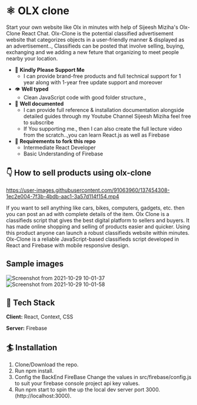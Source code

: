 # ⚛️ OLX clone

Start your own website like Olx in minutes with help of Sijeesh Miziha's Olx-Clone React Chat. Olx-Clone is the potential classified advertisement website that categorizes objects in a user-friendly manner & displayed as an advertisement..,
Classifieds can be posted that involve selling, buying, exchanging and we adding a new feture that organizing to meet people nearby your location. 

- 🙏 **Kindly Please Support Me**
   - I can provide brand-free products and full technical support for 1 year along with 1-year free update support and moreover
- 👁 **Well typed**
  - Clean JavaScript code with good folder structure.,
- 📄 **Well documented**
  - I can provide full reference & installation documentation alongside detailed guides through my Youtube Channel Sijeesh Miziha feel free to subscribe 
  - If You supporting me., then I can also create the full lecture video from the scratch..,you can learn React.js as well as Firebase 
- 👅 **Requirements to fork this repo**
   - Intermediate React Developer
   - Basic Understanding of Firebase

## 👇 How to sell products using olx-clone


https://user-images.githubusercontent.com/91063960/137454308-1ec2e004-7f3b-4bdb-aac1-3a57d114f154.mp4


 If you want to sell anything like cars, bikes, computers, gadgets, etc. then you can post an ad with complete details of the item. Olx Clone is a classifieds script that gives the best digital platform to sellers and buyers. It has made online shopping and selling of products easier and quicker. Using this product anyone can launch a robust classifieds website within minutes.
  Olx-Clone is a reliable JavaScript-based classifieds script developed in React and Firebase with mobile responsive design.
  
## Sample images
![Screenshot from 2021-10-29 10-01-37](https://user-images.githubusercontent.com/91063960/139376405-043d6cfd-93b3-4486-a07a-2ff3382846d8.png)
![Screenshot from 2021-10-29 10-01-58](https://user-images.githubusercontent.com/91063960/139376440-1dcd424a-6979-4ec7-bfa0-9e9038ddcbd0.png)
## 🦸 Tech Stack

**Client:** React, Context, CSS

**Server:** Firebase

  
## 🏄 Installation

  1. Clone/Download the repo.
  2. Run npm install.
  3. Config the BackEnd FireBase Change the values in src/firebase/config.js to suit your firebase console project api key values.
  4. Run npm start to spin the up the local dev server port 3000.(http://localhost:3000).
